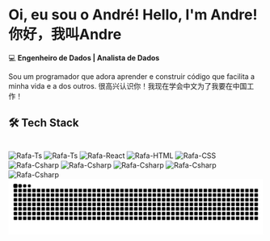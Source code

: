 # Oi, eu sou o André! Hello, I'm Andre! 你好，我叫Andre

💻 **Engenheiro de Dados | Analista de Dados**  

Sou um programador que adora aprender e construir código que facilita a minha vida e a dos outros.
很高兴认识你！我现在学会中文为了我要在中国工作！

## 🛠 Tech Stack

<div style="display: inline_block"><br>
  <img align="center" alt="Rafa-Ts" height="30" width="40" src="https://cdn.jsdelivr.net/gh/devicons/devicon@latest/icons/postgresql/postgresql-original-wordmark.svg" />
  <img align="center" alt="Rafa-Ts" height="30" width="40" src="https://cdn.jsdelivr.net/gh/devicons/devicon@latest/icons/azuresqldatabase/azuresqldatabase-original.svg" />
  <img align="center" alt="Rafa-React" height="30" width="40" src="https://cdn.jsdelivr.net/gh/devicons/devicon@latest/icons/microsoftsqlserver/microsoftsqlserver-original.svg" />
  <img align="center" alt="Rafa-HTML" height="30" width="40" src="https://cdn.jsdelivr.net/gh/devicons/devicon@latest/icons/python/python-original.svg" />
  <img align="center" alt="Rafa-CSS" height="30" width="40" src="https://cdn.jsdelivr.net/gh/devicons/devicon@latest/icons/apacheairflow/apacheairflow-original.svg" />
  <img align="center" alt="Rafa-Csharp" height="30" width="40" src="https://cdn.jsdelivr.net/gh/devicons/devicon@latest/icons/azure/azure-original.svg" />
  <img align="center" alt="Rafa-Csharp" height="30" width="40" src="https://cdn.jsdelivr.net/gh/devicons/devicon@latest/icons/pandas/pandas-original.svg" />
  <img align="center" alt="Rafa-Csharp" height="30" width="40" src="https://cdn.jsdelivr.net/gh/devicons/devicon@latest/icons/git/git-original.svg" />
  <img align="center" alt="Rafa-Csharp" height="30" width="40" src="https://cdn.jsdelivr.net/gh/devicons/devicon@latest/icons/postman/postman-original.svg" />
  <img align="center" alt="Rafa-Csharp" height="30" width="40" src="https://cdn.jsdelivr.net/gh/devicons/devicon@latest/icons/linux/linux-original.svg" />
</div>

<picture>
  <source media="(prefers-color-scheme: dark)" srcset="https://raw.githubusercontent.com/Andregiloliveira/Andregiloliveira/output/github-contribution-grid-snake-dark.svg">
  <source media="(prefers-color-scheme: light)" srcset="https://raw.githubusercontent.com/Andregiloliveira/Andregiloliveira/output/github-contribution-grid-snake.svg">
  <img alt="github contribution grid snake animation" src="https://raw.githubusercontent.com/Andregiloliveira/Andregiloliveira/output/github-contribution-grid-snake.svg">
</picture>
